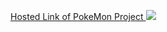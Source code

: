 <a href="https://abhitachi.github.io/Poke_Mon/">Hosted Link of PokeMon Project <img src = "![WelcomeGIF](https://github.com/Abhitachi/Poke_Mon/assets/91671934/640e0dac-d5fd-43a8-ad66-4781b7aeabcd)
 " /> </a>
